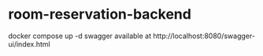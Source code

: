 # room-reservation-backend

docker compose up -d
swagger available at http://localhost:8080/swagger-ui/index.html

